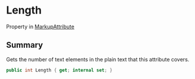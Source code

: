 # Length

Property in [MarkupAttribute](./)

## Summary

Gets the number of text elements in the plain text that this attribute covers.

```csharp
public int Length { get; internal set; }
```
